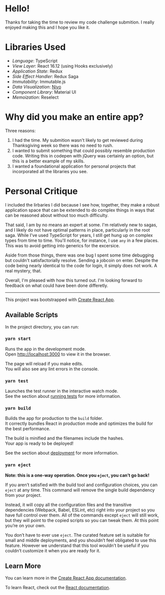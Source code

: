 # Hello!

Thanks for taking the time to review my code challenge submition. I really enjoyed making this and I hope you like it.

# Libraries Used

* *Language*: TypeScript
* *View Layer*: React 16.12 (using Hooks exclusively)
* *Application State*: Redux
* *Side Effect Handler*: Redux Saga
* *Immutability*: Immutable.js
* *Data Visualization*: [Nivo]('http://nivo.rocks')
* *Component Library*: Material UI
* *Memoization*: Reselect

# Why did you make an entire app?

Three reasons:

1. I had the time. My submition wasn't likely to get reviewed during Thanksgiving week so there was no need to rush.
2. I wanted to submit something that could possibly resemble production code. Writing this in codepen with jQuery was certainly an option, but this is a better example of my skills.
3. I wanted a foundational application for personal projects that incorporated all the libraries you see.

# Personal Critique

I included the lirbaries I did because I see how, together, they make a robust application space that can be extended to do complex things in ways that can be reasoned about without too much difficulty.

That said, I am by no means an expert at some. I'm relatively new to sagas, and I likely do not have optimal patterns in place, particularly in the root saga. While I've used TypeScript for years, I still get hung up on complex types from time to time. You'll notice, for instance, I use `any` in a few places. This was to avoid getting into generics for the excersice.

Aside from those things, there was one bug I spent some time debugging but couldn't satisfactorially resolve. Sending a jobcoin on enter. Despite the code being nearly identical to the code for login, it simply does not work. A real mystery, that.

Overall, I'm pleased with how this turned out. I'm looking forward to feedback on what could have been done differetly.

----

This project was bootstrapped with [Create React App](https://github.com/facebook/create-react-app).

## Available Scripts

In the project directory, you can run:

### `yarn start`

Runs the app in the development mode.<br />
Open [http://localhost:3000](http://localhost:3000) to view it in the browser.

The page will reload if you make edits.<br />
You will also see any lint errors in the console.

### `yarn test`

Launches the test runner in the interactive watch mode.<br />
See the section about [running tests](https://facebook.github.io/create-react-app/docs/running-tests) for more information.

### `yarn build`

Builds the app for production to the `build` folder.<br />
It correctly bundles React in production mode and optimizes the build for the best performance.

The build is minified and the filenames include the hashes.<br />
Your app is ready to be deployed!

See the section about [deployment](https://facebook.github.io/create-react-app/docs/deployment) for more information.

### `yarn eject`

**Note: this is a one-way operation. Once you `eject`, you can’t go back!**

If you aren’t satisfied with the build tool and configuration choices, you can `eject` at any time. This command will remove the single build dependency from your project.

Instead, it will copy all the configuration files and the transitive dependencies (Webpack, Babel, ESLint, etc) right into your project so you have full control over them. All of the commands except `eject` will still work, but they will point to the copied scripts so you can tweak them. At this point you’re on your own.

You don’t have to ever use `eject`. The curated feature set is suitable for small and middle deployments, and you shouldn’t feel obligated to use this feature. However we understand that this tool wouldn’t be useful if you couldn’t customize it when you are ready for it.

## Learn More

You can learn more in the [Create React App documentation](https://facebook.github.io/create-react-app/docs/getting-started).

To learn React, check out the [React documentation](https://reactjs.org/).
